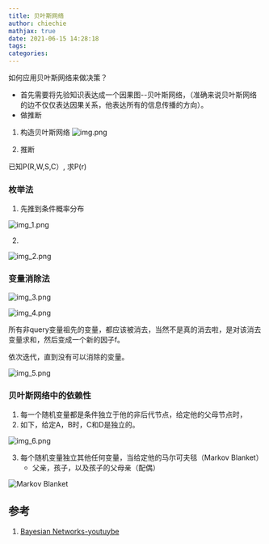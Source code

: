 ```yaml
---
title: 贝叶斯网络
author: chiechie
mathjax: true
date: 2021-06-15 14:28:18
tags:
categories:
---
```




如何应用贝叶斯网络来做决策？

- 首先需要将先验知识表达成一个因果图--贝叶斯网络，（准确来说贝叶斯网络的边不仅仅表达因果关系，他表达所有的信息传播的方向）。
- 做推断

1. 构造贝叶斯网络
![img.png](img.png)
   
2. 推断

已知P(R,W,S,C）, 求P(r)

### 枚举法

1. 先推到条件概率分布

  ![img_1.png](img_1.png)

2. 
![img_2.png](img_2.png)


### 变量消除法

![img_3.png](img_3.png)

![img_4.png](img_4.png)

所有非query变量祖先的变量，都应该被消去，当然不是真的消去啦，是对该消去变量求和，然后变成一个新的因子f。

依次迭代，直到没有可以消除的变量。

![img_5.png](img_5.png)

### 贝叶斯网络中的依赖性

1. 每一个随机变量都是条件独立于他的非后代节点，给定他的父母节点时，
2. 如下，给定A，B时，C和D是独立的。

![img_6.png](img_6.png)
   
3. 每个随机变量独立其他任何变量，当给定他的马尔可夫毯（Markov Blanket）
    - 父亲，孩子，以及孩子的父母亲（配偶）
    
![Markov Blanket](img_7.png)
      


## 参考
1. [Bayesian Networks-youtuybe](https://www.youtube.com/watch?v=TuGDMj43ehw)